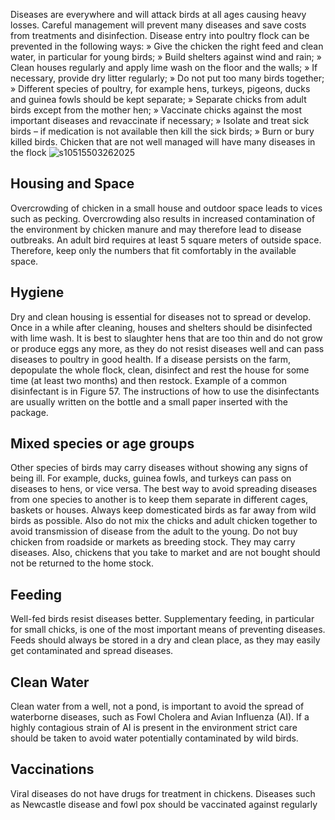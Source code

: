 Diseases are everywhere and will attack birds at all ages causing heavy losses. Careful management will prevent many diseases and save costs from treatments and disinfection. Disease entry into poultry flock can be prevented in the following ways:
» Give the chicken the right feed and clean water, in particular for young birds;
» Build shelters against wind and rain;
» Clean houses regularly and apply lime wash on the floor and the walls;
» If necessary, provide dry litter regularly;
» Do not put too many birds together;
» Different species of poultry, for example hens, turkeys, pigeons, ducks and guinea fowls should be kept separate;
» Separate chicks from adult birds except from the mother hen;
» Vaccinate chicks against the most important diseases and revaccinate if necessary;
» Isolate and treat sick birds – if medication is not available then kill the sick birds;
» Burn or bury killed birds.
Chicken that are not well managed will have many diseases in the flock
![s10515503262025](https://a.okmd.dev/md/67e35ddfa63c3.png)

## Housing and Space

Overcrowding of chicken in a small house and outdoor space leads to vices such as pecking. Overcrowding also results in increased contamination of the environment by chicken manure and may therefore lead to disease outbreaks. An adult bird requires at least 5 square meters of outside space. Therefore, keep only the numbers that fit comfortably in the available space.

## Hygiene

Dry and clean housing is essential for diseases not to spread or develop. Once in a while after cleaning, houses and shelters should be disinfected with lime wash. It is best to slaughter hens that are too thin and do not grow or produce eggs any more, as they do not resist diseases well and can pass diseases to poultry in good health. If a disease persists on the farm, depopulate the whole flock, clean, disinfect and rest the house for some time (at least two months) and then restock. Example of a common disinfectant is in Figure 57. The instructions of how to use the disinfectants are usually written on the bottle and a small paper inserted with the package.

## Mixed species or age groups

Other species of birds may carry diseases without showing any signs of being ill. For example, ducks, guinea fowls, and turkeys can pass on diseases to hens, or vice versa. The best way to avoid spreading diseases from one species to another is to keep them separate in different cages, baskets or houses. Always keep domesticated birds as far away from wild birds as possible. Also do not mix the chicks and adult chicken together to avoid transmission of disease from the adult to the young. Do not buy chicken from roadside or markets as breeding stock. They may carry diseases. Also, chickens that you take to market and are not bought should not be returned to the home stock.

## Feeding

Well-fed birds resist diseases better. Supplementary feeding, in particular for small chicks, is one of the most important means of preventing diseases. Feeds should always be stored in a dry and clean place, as they may easily get contaminated and spread diseases.

## Clean Water

Clean water from a well, not a pond, is important to avoid the spread of waterborne diseases, such as Fowl Cholera and Avian Influenza (AI). If a highly contagious strain of AI is present in the environment strict care should be taken to avoid water potentially contaminated by wild birds.

## Vaccinations

Viral diseases do not have drugs for treatment in chickens. Diseases such as Newcastle disease and fowl pox should be vaccinated against regularly